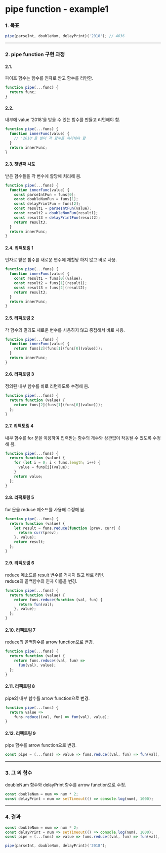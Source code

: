 pipe function - example1
===
### 1. 목표
```javascript
pipe(parseInt, doubleNum, delayPrint)('2018'); // 4036
```
----------
### 2. pipe function 구현 과정
#### 2.1.
파이프 함수는 함수를 인자로 받고 함수를 리턴함.
```javascript
function pipe(...func) {
  return func;
}
```
#### 2.2.
내부에 value '2018'을 받을 수 있는 함수를 만들고 리턴해야 함.
```javascript
function pipe(...funs) {
  function innerFunc(value) {
    // '2018'을 받아 각 함수를 처리해야 함
  }
  return innerFunc;
}
```
#### 2.3. 첫번째 시도
받은 함수들을 각 변수에 할당해 처리해 봄.
```javascript
function pipe(...funs) {
  function innerFunc(value) {
    const parseIntFun = funs[0];
    const doubleNumFun = funs[1];
    const delayPrintFun = funs[2];
    const result1 = parseIntFun(value);
    const result2 = doubleNumFun(result1);
    const result3 = delayPrintFun(result2);
    return result3;
  }
  return innerFunc;
}
```
#### 2.4. 리팩토링 1
인자로 받은 함수를 새로운 변수에 재할당 하지 않고 바로 사용.
```javascript
function pipe(...funs) {
  function innerFunc(value) {
    const result1 = funs[0](value);
    const result2 = funs[1](result1);
    const result3 = funs[2](result2);
    return result3;
  }
  return innerFunc;
}
```
#### 2.5. 리팩토링 2
각 함수의 결과도 새로운 변수를 사용하지 않고 중첩해서 바로 사용.
```javascript
function pipe(...funs) {
  function innerFunc(value) {
    return funs[2](funs[1](funs[0](value)));
  }
  return innerFunc;
}
```
#### 2.6. 리팩토링 3
정의된 내부 함수를 바로 리턴하도록 수정해 봄.
```javascript
function pipe(...funs) {
  return function (value) {
    return funs[2](funs[1](funs[0](value)));
  };
}
```
#### 2.7. 리팩토링 4
내부 함수를 for 문을 이용하여 입력받는 함수의 개수와 상관없이 작동될 수 있도록 수정해 봄.
```javascript
function pipe(...funs) {
  return function (value) {
    for (let i = 0; i < funs.length; i++) {
      value = funs[i](value);
    }
    return value;
  };
}
```
#### 2.8. 리팩토링 5
for 문을 reduce 메소드를 사용해 수정해 봄.
```javascript
function pipe(...funs) {
  return function (value) {
    let result = funs.reduce(function (prev, curr) {
      return curr(prev);
    }, value);
    return result;
  };
}
```
#### 2.9. 리팩토링 6
reduce 메소드를 result 변수를 거치지 않고 바로 리턴.  
reduce의 콜백함수의 인자 이름을 변경.
```javascript
function pipe(...funs) {
  return function (value) {
    return funs.reduce(function (val, fun) {
      return fun(val);
    }, value);
  };
}
```
#### 2.10. 리팩토링 7
reduce의 콜백함수를 arrow function으로 변경.
```javascript
function pipe(...funs) {
  return function (value) {
    return funs.reduce((val, fun) =>
      fun(val), value);
  };
}
```
#### 2.11. 리팩토링 8
pipe의 내부 함수를 arrow function으로 변경.
```javascript
function pipe(...funs) {
  return value =>
    funs.reduce((val, fun) => fun(val), value);
}
```
#### 2.12. 리팩토링 9
pipe 함수를 arrow function으로 변경.
```javascript
const pipe = (...funs) => value => funs.reduce((val, fun) => fun(val), value);
```
----------
### 3. 그 외 함수
doubleNum 함수와 delayPrint 함수를 arrow function으로 수정.
```javascript
const doubleNum = num => num * 2;
const delayPrint = num => setTimeout(() => console.log(num), 1000);
```
----------
### 4. 결과
```javascript
const doubleNum = num => num * 2;
const delayPrint = num => setTimeout(() => console.log(num), 1000);
const pipe = (...funs) => value => funs.reduce((val, fun) => fun(val), value);

pipe(parseInt, doubleNum, delayPrint)('2018');
```